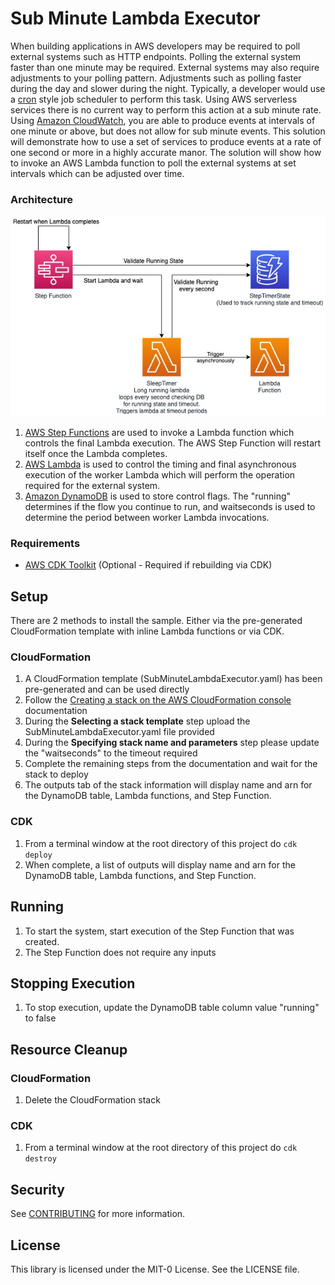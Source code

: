 # Sub Minute Lambda Executor
When building applications in AWS developers may be required to poll external systems such as HTTP endpoints. Polling the external system faster than one minute may be required. External systems may also require adjustments to your polling pattern. Adjustments such as polling faster during the day and slower during the night. Typically, a developer would use a <a href="https://en.wikipedia.org/wiki/Cron">cron</a> style job scheduler to perform this task. Using AWS serverless services there is no current way to perform this action at a sub minute rate. Using <a href="https://aws.amazon.com/cloudwatch/">Amazon CloudWatch</a>, you are able to produce events at intervals of one minute or above, but does not allow for sub minute events. This solution will demonstrate how to use a set of services to produce events at a rate of one second or more in a highly accurate manor. The solution will show how to invoke an AWS Lambda function to poll the external systems at set intervals which can be adjusted over time.

### Architecture
<img alt="Architecture" src="./images/SubMinuteLambdaExecutor.jpg" />

1. <a href="https://aws.amazon.com/step-functions/">AWS Step Functions</a> are used to invoke a Lambda function which controls the final Lambda execution. The AWS Step Function will restart itself once the Lambda completes.
1. <a href="https://aws.amazon.com/lambda/">AWS Lambda</a> is used to control the timing and final asynchronous execution of the worker Lambda which will perform the operation required for the external system.
1. <a href="https://aws.amazon.com/dynamodb/">Amazon DynamoDB</a> is used to store control flags. The "running" determines if the flow you continue to run, and waitseconds is used to determine the period between worker Lambda invocations. 

### Requirements
* <a href="https://docs.aws.amazon.com/cdk/latest/guide/cli.html">AWS CDK Toolkit</a> (Optional - Required if rebuilding via CDK)

## Setup
There are 2 methods to install the sample. Either via the pre-generated CloudFormation template with inline Lambda functions or via CDK.
### CloudFormation
1. A CloudFormation template (SubMinuteLambdaExecutor.yaml) has been pre-generated and can be used directly
1. Follow the <a href="https://docs.aws.amazon.com/AWSCloudFormation/latest/UserGuide/cfn-console-create-stack.html">Creating a stack on the AWS CloudFormation console</a> documentation
1. During the <b>Selecting a stack template</b> step upload the SubMinuteLambdaExecutor.yaml file provided 
1. During the <b>Specifying stack name and parameters</b> step please update the "waitseconds" to the timeout required
1. Complete the remaining steps from the documentation and wait for the stack to deploy
1. The outputs tab of the stack information will display name and arn for the DynamoDB table, Lambda functions, and Step Function.
### CDK
1. From a terminal window at the root directory of this project do ```cdk deploy```
1. When complete, a list of outputs will display name and arn for the DynamoDB table, Lambda functions, and Step Function.

## Running
1. To start the system, start execution of the Step Function that was created.
1. The Step Function does not require any inputs

## Stopping Execution
1. To stop execution, update the DynamoDB table column value "running" to false

## Resource Cleanup
### CloudFormation
1. Delete the CloudFormation stack

### CDK
1. From a terminal window at the root directory of this project do ```cdk destroy```

## Security

See [CONTRIBUTING](CONTRIBUTING.md#security-issue-notifications) for more information.

## License

This library is licensed under the MIT-0 License. See the LICENSE file.